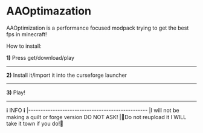 # AAOptimazation
AAOptimization is a performance focused modpack trying to get the best fps in minecraft!

How to install:

 **1)** Press get/download/play

--------------------------------------------------

**2)** Install it/import it into the curseforge launcher

--------------------------------------------------

**3)** Play!

--------------------------------------------------

**ℹ️** INFO **ℹ️**
|-------------------------------------------------
|I will not be making a quilt or forge version DO NOT ASK! 
|🔴Do not reupload it I WILL take it town if you do!🔴


